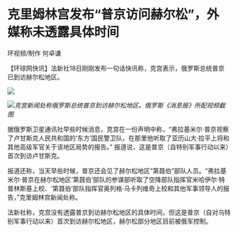 # 克里姆林宫发布“普京访问赫尔松”，外媒称未透露具体时间

环视频/制作 何卓谦

【环球网快讯】法新社18日刚刚发布一句话快讯称，克宫表示，俄罗斯总统普京已到访赫尔松地区。

![](https://inews.gtimg.com/om_bt/O0CqQ4SIdRG_6bM3gehpHgiuR3EqIDxSyJGb-dMRWFDy4AA/1000)

![](https://inews.gtimg.com/om_bt/O0Dlsy8aXgUf6UVMGaC95EePcri44Bouhd7LKr47l7Z6sAA/1000)_克宫新闻处称俄罗斯总统普京到访赫尔松地区。俄罗斯《消息报》所配视频截图_

据俄罗斯卫星通讯社早些时候消息，克宫在一份声明中称，“弗拉基米尔·普京视察了卢甘斯克人民共和国的‘东方’国民警卫队，在那里他听取了亚历山大·拉平上将和其他高级军官关于该地区局势的报告。”
报道说，这是普京（自特别军事行动以来）首次到访卢甘斯克。

报道还称，当天早些时候，普京还会见了赫尔松地区“第聂伯”部队人员。“弗拉基米尔·普京在赫尔松地区‘第聂伯’部队的参谋部听取了空降部队指挥官米哈伊尔·特普林斯基上校、‘第聂伯’部队指挥官奥列格·马卡列维奇上校和其他军事领导人的报告，”克里姆林宫新闻处称。

法新社称，克宫没有透露普京到访赫尔松地区的具体时间，但这是普京（自对乌特别军事行动以来）首次到访赫尔松地区，赫尔松部分地区目前被俄军控制。

